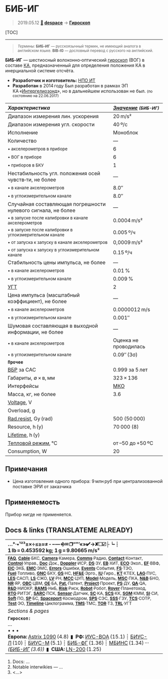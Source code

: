 # БИБ-ИГ
> 2019.05.12 **[🚀](../index/index.md) [despace](index.md)** → **[Гироскоп](iu.md)**

[TOC]

---

> <small>*Термины:* **БИБ‑ИГ** — русскоязычный термин, не имеющий аналога в английском языке. **BIB‑IG** — дословный перевод с русского на английский.</small>

**БИБ‑ИГ** — шестиосный волоконно‑оптический [гироскоп](iu.md) (ВОГ) в составе [КА](sc.md), предназначенный для определения положения КА в инерциальной системе отсчёта.

   - **Разработчик и изготовитель:** [НПО ИТ](zz_npoit.md)
   - **Разработан** в 2014 году Был разработан в рамках ЭП КА «[Интергелиозонд](интергелиозонд.md)», но в дальнейшем использован не был. <small>(по состоянию на 22.06.2017)</small>

<small>

|*Характеристика*|*[Значение](si.md) <small>(БИБ-ИГ)</small>*|
|:--|:--|
|Диапазон измерения лин. ускорения  |20 m/s²  |
|Диапазон измерения угл. скорости  |40 º/с  |
|Исполнение  |Моноблок  |
|Количество  |—|
| <small>• акселерометров в приборе</small>  |6  |
| <small>• ВОГ в приборе</small>  |6  |
| <small>• приборов в БКУ</small>  |1  |
|Нестабильность угл. положения осей чувств‑ти, не более  |—|
| <small>• в канале акселерометров</small>  |8.0″  |
| <small>• в углоизмерительном канале</small>  |8.0″  |
|Случайная составляющая погрешности нулевого сигнала, не более  |—|
| <small>• в запуске после калибровки в канале акселерометров</small>  |0.0004 m/s²  |
| <small>• в запуске после калибровки в углоизмерительном канале</small>  |0.005 º/ч  |
| <small>• от запуска к запуску в канале акселерометров</small>  |0,0009 m/s²  |
| <small>• от запуска к запуску в углоизмерительном канале</small>  |0.15 º/ч  |
|Стабильность цены импульса, не более  |—|
| <small>• в канале акселерометров</small>  |0.01 %  |
| <small>• в углоизмерительном канале</small>  |0.009 %  |
|[УГТ](trl.md)|2  |
|Цена импульса (масштабный коэффициент), не более  |—|
| <small>• в канале акселерометров</small>  |0.0000012 m/s  |
| <small>• в углоизмерительном канале</small>   |0.001″  |
|Шумовая составляющая в выходной информации, не более  |—|
| <small>• в канале акселерометров</small>  |Оценка не проводилась  |
| <small>• в углоизмерительном канале</small>  |0.09″ (3σ)  |
|**`Прочее`**||
|[ВБР](rams.md) за САС| 0.999 за 5 лет  |
| Габариты, ∅ × в, мм  |323 × 136  |
|Интерфейсы|  [МКО](mil_std_1553b.md)  |
| Масса, кг, не более  |3.6  |
|[Voltage](voltage.md), V|   |
|Overload, g|   |
|[Rad.resist](ion_rad.md), Gy (rad)| 500 (50 000)  |
|Resource, h (y)| 70 000 (8)  |
|[Lifetime](lifetime.md), h (y)|   |
|[Тепловой режим](tcs.md), ℃| от –50 до +50 ºС  |
|Consumption, W| 20  |

</small>



<p style="page-break-after:always"> </p>

## Примечания
   - Цена изготовления одного прибора: 9 млн руб при централизованной поставке ЭРИ от заказчика



## Применяемость
Прибор нигде не применяется.



<p style="page-break-after:always"> </p>

## Docs & links (TRANSLATEME ALREADY)
|…°·•¹²³±×÷≤≥≈≠ ‑ −— ⎆✉ ❐“”’«»✔→✘☐☑├┕┆ 1 lb = 0.453592 kg; 1 g = 9.80665 m/s²|
|:--|
|<small>**[FAQ](faq.md)**, **[Cable](cable.md)**·БКС, **[Camera](camera.md)**·Камера, **[Comms](comms.md)**·Радио, **[Contact](contact.md)**·Контакт, **[Control](control.md)**·Управ., **[Doc](doc.md)**·Док., **[Doppler](doppler.md)**·ИСР, **[DS](ds.md)**·ЗУ, **[EB](eb.md)**·ХИТ, **[ECO](ecology.md)**·Экол., **[EF](ef.md)**·ВВФ, **[ElC](elc.md)**·ЭКБ, **[EMC](emc.md)**·ЭМС, **[Errors](error.md)**·Ошибки, **[Events](event.md)**·События, **[FS](fs.md)**·ТЭО, **[Fuel](fuel.md)**·Топливо, **[GNC](gnc.md)**·БКУ, **[GS](scs.md)**·НС, **[HF&E](hfe.md)**·Эрго., **[IU](iu.md)**·Гиро., **[KT](kt.md)**·КТЕХ, **[LAG](lag.md)**·ПУC, **[LES](les.md)**·САСП, **[LS](ls.md)**·СЖО, **[LV](lv.md)**·РН, **[MCC](mcc.md)**·ЦУП, **[Model](model.md)**·Модель, **[MSC](sc.md)**·ПКА, **[N&B](nnb.md)**·БНО, **[NR](nr.md)**·ЯР, **[OBC](obc.md)**·ЦВМ, **[OE](oe.md)**·БА, **[Pat.](патент.md)**·Патент, **[Project](project.md)**·Проект, **[PS](ps.md)**·ДУ, **[QA](quality.md)**·QA, **[R&D](rnd.md)**·НИОКР, **[RAMS](rams.md)**·НиБ, **[Risk](risk.md)**·Риск, **[Robot](robotics.md)**·Робот, **[Rover](rover.md)**·Планетоход, **[RTG](rtg.md)**·РИТЭГ, **[SARC](sarc.md)**·ПСК, **[Sensor](sensor.md)**·Датчик, **[SC](sc.md)**·КА, **[SCS](scs.md)**·КК, **[SGM](sgm.md)**·КММ, **[SI](si.md)**·СИ, **[Soft](soft.md)**·ПО, **[SP](sp.md)**·БС, **[Spaceport](spaceport.md)**·Космодром, **[SPS](sps.md)**·СЭС, **[SSS](sss.md)**·ГЗУ, **[TCS](tcs.md)**·СОТР, **[Test](test.md)**·ЭО, **[Timeline](timeline.md)**·Циклограмма, **[TMS](tms.md)**·ТМС, **[TOR](tor.md)**·ТЗ, **[TRL](trl.md)**·УГТ</small>|
|*Sections & pages*|
|**`Гироскоп:`**<br> …<br>• • •<br> **Европа:** [Astrix 1090](astrix_1090.md) (4.8)  ▮  **РФ:** [ИУС-ВОА](ius_voa.md) (15.1) ┊ [БИУС-Л](bius_l.md) (10) ┊ [БИУС-М](bius_m.md) (5.1) ┊ [БИБ-ФГ](bib_fg.md) (1.36) ┊ [МБИНС](mbins.md) (1.34) ··· *([БИБ-ИГ](bib_ig.md) (3.6))*  ▮  **США:** [LN-200](ln_200.md) (1.25) |

   1. Docs: …
   1. Notable interwikies — …
   1. <…>
